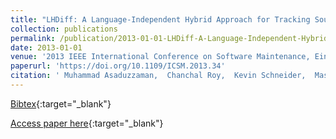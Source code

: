 ```yaml
---
title: "LHDiff: A Language-Independent Hybrid Approach for Tracking Source Code Lines"
collection: publications
permalink: /publication/2013-01-01-LHDiff-A-Language-Independent-Hybrid-Approach-for-Tracking-Source-Code-Lines
date: 2013-01-01
venue: '2013 IEEE International Conference on Software Maintenance, Eindhoven, The Netherlands, September 22-28, 2013'
paperurl: 'https://doi.org/10.1109/ICSM.2013.34'
citation: ' Muhammad Asaduzzaman,  Chanchal Roy,  Kevin Schneider,  Massimiliano Di Penta, &quot;LHDiff: A Language-Independent Hybrid Approach for Tracking Source Code Lines.&quot; 2013 IEEE International Conference on Software Maintenance, Eindhoven, The Netherlands, September 22-28, 2013, 2013.'
---
```

[Bibtex](https://dblp.org/rec/bib/conf/icsm/AsaduzzamanRSP13){:target="_blank"}

[Access paper here](https://doi.org/10.1109/ICSM.2013.34){:target="_blank"}
